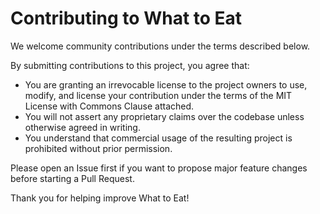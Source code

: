 # Contributing to What to Eat

We welcome community contributions under the terms described below.

By submitting contributions to this project, you agree that:

- You are granting an irrevocable license to the project owners to use, modify, and license your contribution under the terms of the MIT License with Commons Clause attached.
- You will not assert any proprietary claims over the codebase unless otherwise agreed in writing.
- You understand that commercial usage of the resulting project is prohibited without prior permission.

Please open an Issue first if you want to propose major feature changes before starting a Pull Request.

Thank you for helping improve What to Eat!
